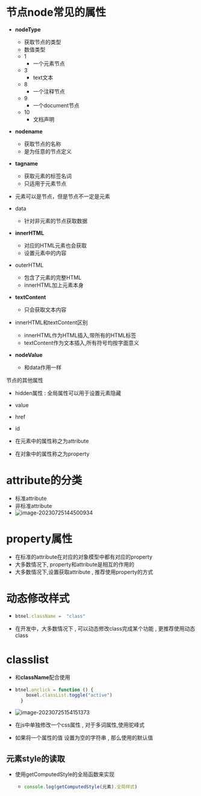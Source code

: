 # 节点node常见的属性

- **nodeType**
  - 获取节点的类型
  - 数值类型
  - 1
    - 一个元素节点
  - 3
    - text文本
  - 8
    - 一个注释节点
  - 9
    - 一个document节点
  - 10
    - 文档声明
- **nodename**
  - 获取节点的名称
  - 是为任意的节点定义
- **tagname**
  - 获取元素的标签名词
  - 只适用于元素节点
- 元素可以是节点，但是节点不一定是元素

- data
  - 针对非元素的节点获取数据
- **innerHTML**
  - 对应的HTML元素也会获取
  - 设置元素中的内容
- outerHTML
  - 包含了元素的完整HTML
  - innerHTML加上元素本身
- **textContent**
  - 只会获取文本内容
- innerHTML和textContent区别
  - innerHTML作为HTML插入,带所有的HTML标签
  - textContent作为文本插入,所有符号均按字面意义
- **nodeValue**
  - 和data作用一样

节点的其他属性

- hidden属性 : 全局属性可以用于设置元素隐藏
- value
- href
- id





- 在元素中的属性称之为attribute
- 在对象中的属性称之为property

# attribute的分类

- 标准attribute
- 非标准attribute
- ![image-20230725144500934](C:\Users\Administrator\AppData\Roaming\Typora\typora-user-images\image-20230725144500934.png)





# property属性

- 在标准的attribute在对应的对象模型中都有对应的property
- 大多数情况下, property和attribute是相互的作用的
- 大多数情况下,设置获取attribute ,  推荐使用property的方式





# 动态修改样式

- ```js
  btnel.className =  "class"
  ```

- 在开发中，大多数情况下 ,  可以动态修改class完成某个功能 ,   更推荐使用动态class



# classlist

- 和**className**配合使用

- ```js
  btnel.onclick = function () {
      boxel.classList.toggle("active")
    }
  ```

- ![image-20230725154151373](C:\Users\Administrator\AppData\Roaming\Typora\typora-user-images\image-20230725154151373.png)



- 在js中单独修改一个css属性 , 对于多词属性,使用驼峰式
- 如果将一个属性的值 设置为空的字符串 ,  那么使用的默认值





## 元素style的读取

- 使用getComputedStyle的全局函数来实现

  - ```js
    console.log(getComputedStyle(元素).全局样式)
    ```

    

